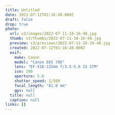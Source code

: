 ```yaml
---
title: Untitled
date: 2022-07-12T01:16:48.000Z
draft: false
drop: true
photo:
  url: s3/images/2022-07-11-18-16-48.jpg
  thumb: s3/thumbs/2022-07-11-18-16-48.jpg
  preview: s3/previews/2022-07-11-18-16-48.jpg
  created: 2022-07-12T01:16:48.000Z
  exif:
    make: Canon
    model: "Canon EOS 70D"
    lens: "EF-S18-135mm f/3.5-5.6 IS STM"
    iso: 100
    aperture: 5.6
    shutter_speed: 1/500
    focal_length: "81.0 mm"
    gps: null
  title: null
  caption: null
links: []
---
```


